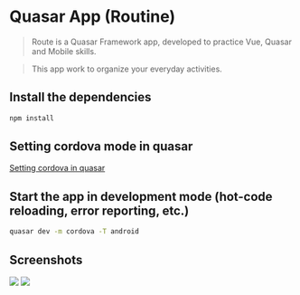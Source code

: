 # Quasar App (Routine)

> Route is a Quasar Framework app, developed to practice Vue, Quasar and Mobile skills.

> This app work to organize your everyday activities.

## Install the dependencies
```bash
npm install
```

## Setting cordova mode in quasar
[Setting cordova in quasar](https://quasar.dev/quasar-cli/developing-cordova-apps/introduction)

## Start the app in development mode (hot-code reloading, error reporting, etc.)
```bash
quasar dev -m cordova -T android
```

## Screenshots
<img src="https://github.com/erandirjunior/routine/src/app/view/assets/index_image.jpg">
<img src="https://github.com/erandirjunior/routine/src/app/view/assets/task_image.jpg">
